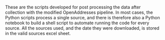 These are the scripts developed for post processing the data after collection with the modified OpenAddresses pipeline. In most cases, the Python scripts process a single source, and there is therefore also a Python notebook to build a shell script to automate running the code for every source.
All the sources used, and the date they were downloaded, is stored in the valid sources excel sheet.
